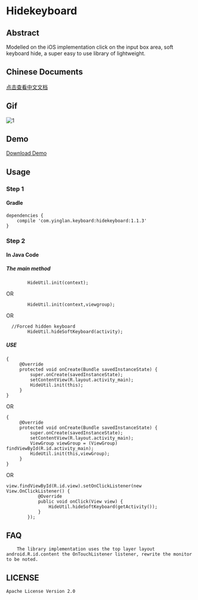 # Hidekeyboard
## Abstract
Modelled on the iOS implementation click on the input box area, soft keyboard hide, a super easy to use library of lightweight.

## Chinese Documents
[点击查看中文文档](https://github.com/yingLanNull/HideKeyboard/blob/master/READEME_CN.md)

## Gif
![1](https://github.com/yingLanNull/HideKeyboard/blob/master/show/show.gif)

## Demo
[Download Demo](https://github.com/yingLanNull/HideKeyboard/blob/master/show/demo-debug.apk)

## Usage
### Step 1
#### Gradle
```
dependencies {
    compile 'com.yinglan.keyboard:hidekeyboard:1.1.3'
}
```

### Step 2

#### In Java Code

##### The main method

```
		HideUtil.init(context);
```
OR	
```
		HideUtil.init(context,viewgroup);
```
OR	
```
  //Forced hidden keyboard
		HideUtil.hideSoftKeyboard(activity);
```
##### USE
```
{
	 @Override
     protected void onCreate(Bundle savedInstanceState) {
         super.onCreate(savedInstanceState);
         setContentView(R.layout.activity_main);
         HideUtil.init(this);
     }
}

```
OR
```
{
	 @Override
     protected void onCreate(Bundle savedInstanceState) {
         super.onCreate(savedInstanceState);
         setContentView(R.layout.activity_main);
         ViewGroup viewGroup = (ViewGroup) findViewById(R.id.activity_main);
         HideUtil.init(this,viewGroup);
     }
}

```
OR
```
view.findViewById(R.id.view).setOnClickListener(new View.OnClickListener() {
            @Override
            public void onClick(View view) {
                HideUtil.hideSoftKeyboard(getActivity());
            }
        });
```
## FAQ

```
	The library implementation uses the top layer layout android.R.id.content the OnTouchListener listener, rewrite the monitor to be noted.
```

## LICENSE

    Apache License Version 2.0

